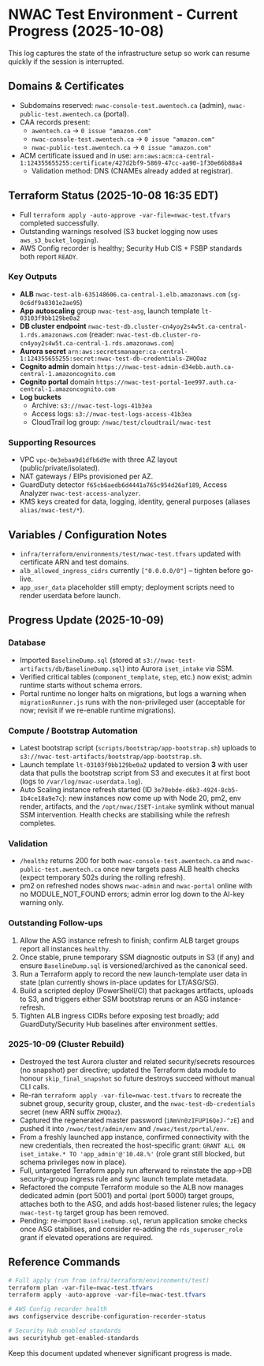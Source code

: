# NWAC Test Environment - Current Progress (2025-10-08)

This log captures the state of the infrastructure setup so work can resume quickly if the session is interrupted.

## Domains & Certificates
- Subdomains reserved: `nwac-console-test.awentech.ca` (admin), `nwac-public-test.awentech.ca` (portal).
- CAA records present:
  - `awentech.ca` -> `0 issue "amazon.com"`
  - `nwac-console-test.awentech.ca` -> `0 issue "amazon.com"`
  - `nwac-public-test.awentech.ca` -> `0 issue "amazon.com"`
- ACM certificate issued and in use: `arn:aws:acm:ca-central-1:124355655255:certificate/427d2bf9-5869-47cc-aa90-1f30e66b88a4`
  - Validation method: DNS (CNAMEs already added at registrar).

## Terraform Status (2025-10-08 16:35 EDT)
- Full `terraform apply -auto-approve -var-file=nwac-test.tfvars` completed successfully.
- Outstanding warnings resolved (S3 bucket logging now uses `aws_s3_bucket_logging`).
- AWS Config recorder is healthy; Security Hub CIS + FSBP standards both report `READY`.

### Key Outputs
- **ALB** `nwac-test-alb-635148606.ca-central-1.elb.amazonaws.com` (`sg-0c6df9a8301e2ae95`)
- **App autoscaling** group `nwac-test-asg`, launch template `lt-03103f9bb129be0a2`
- **DB cluster endpoint** `nwac-test-db.cluster-cn4yoy2s4w5t.ca-central-1.rds.amazonaws.com` (reader: `nwac-test-db.cluster-ro-cn4yoy2s4w5t.ca-central-1.rds.amazonaws.com`)
- **Aurora secret** `arn:aws:secretsmanager:ca-central-1:124355655255:secret:nwac-test-db-credentials-ZHQOaz`
- **Cognito admin** domain `https://nwac-test-admin-d34ebb.auth.ca-central-1.amazoncognito.com`
- **Cognito portal** domain `https://nwac-test-portal-1ee997.auth.ca-central-1.amazoncognito.com`
- **Log buckets**
  - Archive: `s3://nwac-test-logs-41b3ea`
  - Access logs: `s3://nwac-test-logs-access-41b3ea`
  - CloudTrail log group: `/nwac/test/cloudtrail/nwac-test`

### Supporting Resources
- VPC `vpc-0e3ebaa9d1dfb6d9e` with three AZ layout (public/private/isolated).
- NAT gateways / EIPs provisioned per AZ.
- GuardDuty detector `f65cb6aedb6d4441a765c954d26af189`, Access Analyzer `nwac-test-access-analyzer`.
- KMS keys created for data, logging, identity, general purposes (aliases `alias/nwac-test/*`).

## Variables / Configuration Notes
- `infra/terraform/environments/test/nwac-test.tfvars` updated with certificate ARN and test domains.
- `alb_allowed_ingress_cidrs` currently `["0.0.0.0/0"]` – tighten before go-live.
- `app_user_data` placeholder still empty; deployment scripts need to render userdata before launch.

## Progress Update (2025-10-09)
### Database
- Imported `BaselineDump.sql` (stored at `s3://nwac-test-artifacts/db/BaselineDump.sql`) into Aurora `iset_intake` via SSM.
- Verified critical tables (`component_template`, `step`, etc.) now exist; admin runtime starts without schema errors.
- Portal runtime no longer halts on migrations, but logs a warning when `migrationRunner.js` runs with the non-privileged user (acceptable for now; revisit if we re-enable runtime migrations).

### Compute / Bootstrap Automation
- Latest bootstrap script (`scripts/bootstrap/app-bootstrap.sh`) uploads to `s3://nwac-test-artifacts/bootstrap/app-bootstrap.sh`.
- Launch template `lt-03103f9bb129be0a2` updated to version **3** with user data that pulls the bootstrap script from S3 and executes it at first boot (logs to `/var/log/nwac-userdata.log`).
- Auto Scaling instance refresh started (ID `3e70ebde-d6b3-4924-8cb5-1b4ce18a9e7c`): new instances now come up with Node 20, pm2, env render, artifacts, and the `/opt/nwac/ISET-intake` symlink without manual SSM intervention. Health checks are stabilising while the refresh completes.

### Validation
- `/healthz` returns 200 for both `nwac-console-test.awentech.ca` and `nwac-public-test.awentech.ca` once new targets pass ALB health checks (expect temporary 502s during the rolling refresh).
- pm2 on refreshed nodes shows `nwac-admin` and `nwac-portal` online with no MODULE_NOT_FOUND errors; admin error log down to the AI-key warning only.

### Outstanding Follow-ups
1. Allow the ASG instance refresh to finish; confirm ALB target groups report all instances `healthy`.
2. Once stable, prune temporary SSM diagnostic outputs in S3 (if any) and ensure `BaselineDump.sql` is versioned/archived as the canonical seed.
3. Run a Terraform apply to record the new launch-template user data in state (plan currently shows in-place updates for LT/ASG/SG).
4. Build a scripted deploy (PowerShell/CI) that packages artifacts, uploads to S3, and triggers either SSM bootstrap reruns or an ASG instance-refresh.
5. Tighten ALB ingress CIDRs before exposing test broadly; add GuardDuty/Security Hub baselines after environment settles.

### 2025-10-09 (Cluster Rebuild)
- Destroyed the test Aurora cluster and related security/secrets resources (no snapshot) per directive; updated the Terraform data module to honour `skip_final_snapshot` so future destroys succeed without manual CLI calls.
- Re-ran `terraform apply -var-file=nwac-test.tfvars` to recreate the subnet group, security group, cluster, and the `nwac-test-db-credentials` secret (new ARN suffix `ZHQOaz`).
- Captured the regenerated master password (`iNmVn0zIFUP16QeJ-^zE`) and pushed it into `/nwac/test/admin/env` and `/nwac/test/portal/env`.
- From a freshly launched app instance, confirmed connectivity with the new credentials, then recreated the host-specific grant: `GRANT ALL ON iset_intake.* TO 'app_admin'@'10.48.%'` (role grant still blocked, but schema privileges now in place).
- Full, untargeted Terraform apply run afterward to reinstate the app->DB security-group ingress rule and sync launch template metadata.
- Refactored the compute Terraform module so the ALB now manages dedicated admin (port 5001) and portal (port 5000) target groups, attaches both to the ASG, and adds host-based listener rules; the legacy `nwac-test-tg` target group has been removed.
- Pending: re-import `BaselineDump.sql`, rerun application smoke checks once ASG stabilises, and consider re-adding the `rds_superuser_role` grant if elevated operations are required.

## Reference Commands
```powershell
# Full apply (run from infra/terraform/environments/test)
terraform plan -var-file=nwac-test.tfvars
terraform apply -auto-approve -var-file=nwac-test.tfvars

# AWS Config recorder health
aws configservice describe-configuration-recorder-status

# Security Hub enabled standards
aws securityhub get-enabled-standards
```

Keep this document updated whenever significant progress is made.

